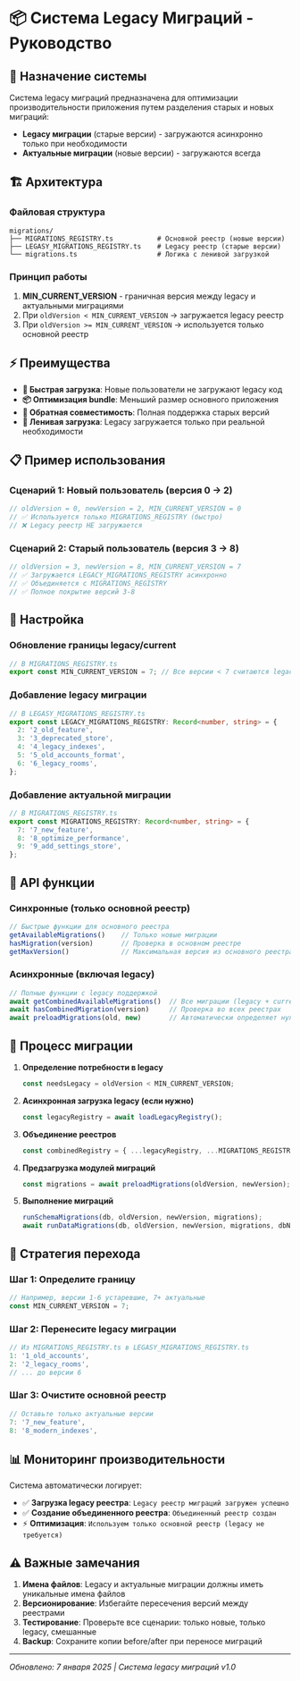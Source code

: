 # 📦 Система Legacy Миграций - Руководство

## 🎯 Назначение системы

Система legacy миграций предназначена для оптимизации производительности приложения путем разделения старых и новых миграций:

- **Legacy миграции** (старые версии) - загружаются асинхронно только при необходимости
- **Актуальные миграции** (новые версии) - загружаются всегда

## 🏗️ Архитектура

### Файловая структура
```
migrations/
├── MIGRATIONS_REGISTRY.ts           # Основной реестр (новые версии)
├── LEGASY_MIGRATIONS_REGISTRY.ts    # Legacy реестр (старые версии)
└── migrations.ts                    # Логика с ленивой загрузкой
```

### Принцип работы
1. **MIN_CURRENT_VERSION** - граничная версия между legacy и актуальными миграциями
2. При `oldVersion < MIN_CURRENT_VERSION` → загружается legacy реестр
3. При `oldVersion >= MIN_CURRENT_VERSION` → используется только основной реестр

## ⚡ Преимущества

- **🚀 Быстрая загрузка**: Новые пользователи не загружают legacy код
- **📦 Оптимизация bundle**: Меньший размер основного приложения  
- **🔄 Обратная совместимость**: Полная поддержка старых версий
- **🎯 Ленивая загрузка**: Legacy загружается только при реальной необходимости

## 📋 Пример использования

### Сценарий 1: Новый пользователь (версия 0 → 2)
```typescript
// oldVersion = 0, newVersion = 2, MIN_CURRENT_VERSION = 0
// ✅ Используется только MIGRATIONS_REGISTRY (быстро)
// ❌ Legacy реестр НЕ загружается
```

### Сценарий 2: Старый пользователь (версия 3 → 8)
```typescript
// oldVersion = 3, newVersion = 8, MIN_CURRENT_VERSION = 7
// ✅ Загружается LEGACY_MIGRATIONS_REGISTRY асинхронно
// ✅ Объединяется с MIGRATIONS_REGISTRY
// ✅ Полное покрытие версий 3-8
```

## 🔧 Настройка

### Обновление границы legacy/current
```typescript
// В MIGRATIONS_REGISTRY.ts
export const MIN_CURRENT_VERSION = 7; // Все версии < 7 считаются legacy
```

### Добавление legacy миграции
```typescript
// В LEGASY_MIGRATIONS_REGISTRY.ts
export const LEGACY_MIGRATIONS_REGISTRY: Record<number, string> = {
  2: '2_old_feature',
  3: '3_deprecated_store', 
  4: '4_legacy_indexes',
  5: '5_old_accounts_format',
  6: '6_legacy_rooms',
};
```

### Добавление актуальной миграции
```typescript
// В MIGRATIONS_REGISTRY.ts  
export const MIGRATIONS_REGISTRY: Record<number, string> = {
  7: '7_new_feature',
  8: '8_optimize_performance',
  9: '9_add_settings_store',
};
```

## 🧪 API функции

### Синхронные (только основной реестр)
```typescript
// Быстрые функции для основного реестра
getAvailableMigrations()    // Только новые миграции
hasMigration(version)       // Проверка в основном реестре
getMaxVersion()             // Максимальная версия из основного реестра
```

### Асинхронные (включая legacy)  
```typescript
// Полные функции с legacy поддержкой
await getCombinedAvailableMigrations()  // Все миграции (legacy + current)
await hasCombinedMigration(version)     // Проверка во всех реестрах
await preloadMigrations(old, new)       // Автоматически определяет нужные реестры
```

## 🔄 Процесс миграции

1. **Определение потребности в legacy**
   ```typescript
   const needsLegacy = oldVersion < MIN_CURRENT_VERSION;
   ```

2. **Асинхронная загрузка legacy (если нужно)**
   ```typescript
   const legacyRegistry = await loadLegacyRegistry();
   ```

3. **Объединение реестров**
   ```typescript
   const combinedRegistry = { ...legacyRegistry, ...MIGRATIONS_REGISTRY };
   ```

4. **Предзагрузка модулей миграций**
   ```typescript
   const migrations = await preloadMigrations(oldVersion, newVersion);
   ```

5. **Выполнение миграций**
   ```typescript
   runSchemaMigrations(db, oldVersion, newVersion, migrations);
   await runDataMigrations(db, oldVersion, newVersion, migrations, dbName);
   ```

## 🎯 Стратегия перехода

### Шаг 1: Определите границу
```typescript
// Например, версии 1-6 устаревшие, 7+ актуальные
const MIN_CURRENT_VERSION = 7;
```

### Шаг 2: Перенесите legacy миграции
```typescript
// Из MIGRATIONS_REGISTRY.ts в LEGASY_MIGRATIONS_REGISTRY.ts
1: '1_old_accounts',
2: '2_legacy_rooms', 
// ... до версии 6
```

### Шаг 3: Очистите основной реестр
```typescript
// Оставьте только актуальные версии
7: '7_new_feature',
8: '8_modern_indexes',
```

## 📊 Мониторинг производительности

Система автоматически логирует:
- ✅ **Загрузка legacy реестра**: `Legacy реестр миграций загружен успешно`  
- ✅ **Создание объединенного реестра**: `Объединенный реестр создан`
- ⚡ **Оптимизация**: `Используем только основной реестр (legacy не требуется)`

## ⚠️ Важные замечания

1. **Имена файлов**: Legacy и актуальные миграции должны иметь уникальные имена файлов
2. **Версионирование**: Избегайте пересечения версий между реестрами
3. **Тестирование**: Проверьте все сценарии: только новые, только legacy, смешанные
4. **Backup**: Сохраните копии before/after при переносе миграций

---

*Обновлено: 7 января 2025 | Система legacy миграций v1.0*
